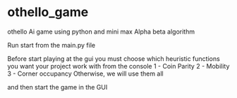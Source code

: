 # othello_game
othello Ai game using python and mini max Alpha beta algorithm

Run start from the main.py file 

Before start playing at the gui you must choose which heuristic functions you want your project work with from the console
1 - Coin Parity
2 - Mobility
3 - Corner occupancy
Otherwise, we will use them all

and then start the game in the GUI


